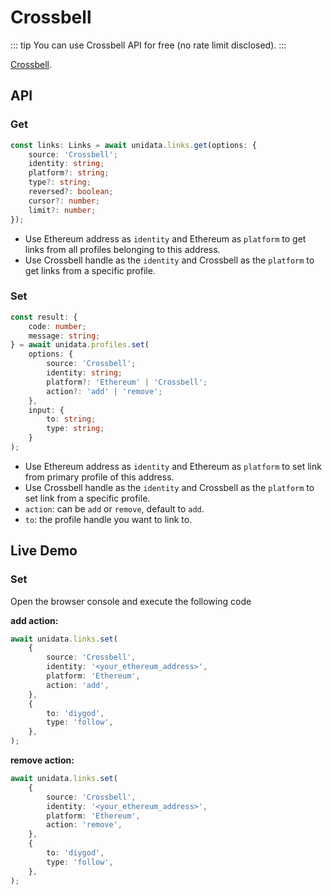 # Crossbell

<Logos type="Links" :names="['Crossbell']" />

::: tip
You can use Crossbell API for free (no rate limit disclosed).
:::

[Crossbell](https://github.com/Crossbell-Box/).

## API

### Get

```ts
const links: Links = await unidata.links.get(options: {
    source: 'Crossbell';
    identity: string;
    platform?: string;
    type?: string;
    reversed?: boolean;
    cursor?: number;
    limit?: number;
});
```

-   Use Ethereum address as `identity` and Ethereum as `platform` to get links from all profiles belonging to this address.
-   Use Crossbell handle as the `identity` and Crossbell as the `platform` to get links from a specific profile.

### Set

```ts
const result: {
    code: number;
    message: string;
} = await unidata.profiles.set(
    options: {
        source: 'Crossbell';
        identity: string;
        platform?: 'Ethereum' | 'Crossbell';
        action?: 'add' | 'remove';
    },
    input: {
        to: string;
        type: string;
    }
);
```

-   Use Ethereum address as `identity` and Ethereum as `platform` to set link from primary profile of this address.
-   Use Crossbell handle as the `identity` and Crossbell as the `platform` to set link from a specific profile.
-   `action`: can be `add` or `remove`, default to `add`.
-   `to`: the profile handle you want to link to.

## Live Demo

<Links :source="'Crossbell'" :defaultIdentity="'0xC8b960D09C0078c18Dcbe7eB9AB9d816BcCa8944'" />

### Set

Open the browser console and execute the following code

**add action:**

```ts
await unidata.links.set(
    {
        source: 'Crossbell',
        identity: '<your_ethereum_address>',
        platform: 'Ethereum',
        action: 'add',
    },
    {
        to: 'diygod',
        type: 'follow',
    },
);
```

**remove action:**

```ts
await unidata.links.set(
    {
        source: 'Crossbell',
        identity: '<your_ethereum_address>',
        platform: 'Ethereum',
        action: 'remove',
    },
    {
        to: 'diygod',
        type: 'follow',
    },
);
```
